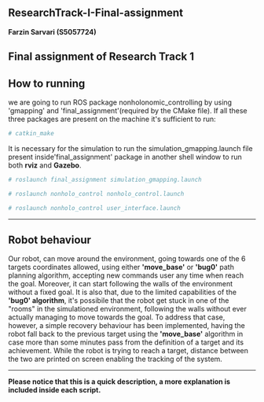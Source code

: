 ## ResearchTrack-I-Final-assignment

**Farzin Sarvari (S5057724)**

**Final assignment of Research Track 1**
---
## How to running
we are going to run ROS package nonholonomic_controlling by using 'gmapping' and 'final_assignment'(required by the CMake file).
If all these three packages are present on the machine it's sufficient to run:
```bash
# catkin_make
```
It is necessary for the simulation to run the simulation_gmapping.launch file present inside'final_assignment' package in another shell window
to run both **rviz** and **Gazebo**.
```bash
# roslaunch final_assignment simulation_gmapping.launch

# roslaunch nonholo_control nonholo_control.launch

# roslaunch nonholo_control user_interface.launch
```
---
## Robot behaviour
Our robot, can move around the environment, going towards one of the 6 targets coordinates allowed, using either
**'move_base'** or **'bug0'** path planning algorithm, accepting new commands user any time when reach the goal. Moreover, it can start following the walls of the environment without a fixed goal. It is also that, due to the limited capabilities of the **'bug0' algorithm**, it's possibile that the robot get stuck in one of the "rooms" in the simulationed environment, following the walls without ever actually managing to move towards the goal. To address that case, however, a simple recovery
behaviour has been implemented, having the robot fall back to the previous target using the **'move_base'** algorithm in case more than some minutes pass from the definition of a target and its achievement. While the robot is trying to reach a target, distance between the two are printed on screen enabling the tracking of the system.

---

**Please notice that this is a quick description, a more explanation is included inside each script.**
